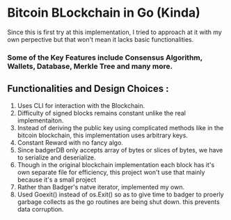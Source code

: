 # Bitcoin BLockchain in Go (Kinda) 
Since this is first try at this implementation, I tried to approach at it with my own perpective but that won't mean it lacks basic functionalities.

### Some of the Key Features include Consensus Algorithm, Wallets, Database, Merkle Tree and many more.

## Functionalities and Design Choices : 
1. Uses CLI for interaction with the Blockchain.
2. Difficulty of signed blocks remains constant unlike the real implementaiton.
3. Instead of deriving the public key using complicated methods like in the bitcoin blockchain, this implementation uses arbitrary keys.
4. Constant Reward with no fancy algo.
5. Since badgerDB only accepts array of bytes or slices of bytes, we have to serialize and deserialize.
6. Though in the original blockchain implementation each block has it's own separate file for efficiency, this project won't use that mainly because it's a small project
7. Rather than Badger's natve iterator, implemented my own.
8. Used Goexit() instead of os.Exit() so as to give time to badger to proerly garbage collects as the go routines are being shut down. this prevents data corruption.
